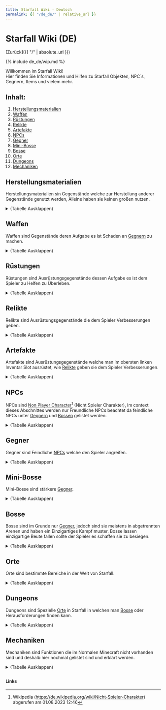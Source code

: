 ```yaml
---
title: Starfall Wiki - Deutsch
permalink: {{ "/de_de/" | relative_url }}
---
```

# <t>Starfall Wiki</t> (DE)
[<e>Zurück</e>]({{ "/" | absolute_url }})

{% include de_de/wip.md %}

Willkommen im Starfall Wiki! <br>
Hier finden Sie Informationen und Hilfen zu Starfall Objekten, NPC´s, Gegnern, Items und vielem mehr.

## Inhalt:
 1. [Herstellungsmaterialien](#herstellungsmaterialien)
 2. [Waffen](#waffen)
 3. [Rüstungen](#rüstungen)
 4. [Relikte](#relikte)
 5. [Artefakte](#artefakte)
 6. [NPCs](#npcs)
 7. [Gegner](#gegner)
 8. [Mini-Bosse](#mini-bosse)
 9. [Bosse](#bosse)
10. [Orte](#orte)
11. [Dungeons](#dungeons)
12. [Mechaniken](#mechaniken)

## Herstellungsmaterialien

Herstellungsmaterialien sin Gegenstände welche zur Herstellung anderer Gegenstände genutzt werden, Alleine haben sie keinen großen nutzen.
<details>
	<summary>(Tabelle Ausklappen)</summary>

|   |  |
|:-:|:-|
| A ||
| B ||
| C ||
| D ||
| E ||
| F ||
| G ||
| H ||
| I ||
| J ||
| K ||
| L |[<e>Leder</e>]({{ "/de_de/crafting-materials/leather/" | absolute_url }})|
| M ||
| N ||
| O ||
| P ||
| Q ||
| R ||
| S |[<e>Stock</e>]({{ "/de_de/crafting-materials/stick/" | absolute_url }})|
| T ||
| U ||
| V ||
| W ||
| X ||
| Y ||
| Z ||

</details>

## Waffen

Waffen sind Gegenstände deren Aufgabe es ist Schaden an [<e>Gegnern</e>](#gegner) zu machen.

<details>
	<summary>(Tabelle Ausklappen)</summary>

|   |  |
|:-:|:-|
| A ||
| B ||
| C ||
| D ||
| E ||
| F ||
| G ||
| H ||
| I ||
| J ||
| K ||
| L ||
| M ||
| N ||
| O ||
| P ||
| Q ||
| R ||
| S ||
| T ||
| U ||
| V ||
| W ||
| X ||
| Y ||
| Z ||

</details>

## Rüstungen

Rüstungen sind Ausrüstungsgegenstände dessen Aufgabe es ist dem Spieler zu Helfen zu Überleben.

<details>
	<summary>(Tabelle Ausklappen)</summary>

|   |  |
|:-:|:-|
| A ||
| B ||
| C ||
| D ||
| E ||
| F ||
| G ||
| H ||
| I ||
| J ||
| K ||
| L ||
| M ||
| N ||
| O ||
| P ||
| Q ||
| R ||
| S ||
| T ||
| U ||
| V ||
| W ||
| X ||
| Y ||
| Z ||

</details>

## Relikte

Relikte sind Ausrüstungsgegenstände die dem Spieler Verbesserungen geben.

<details>
	<summary>(Tabelle Ausklappen)</summary>

|   |  |
|:-:|:-|
| A ||
| B ||
| C ||
| D ||
| E ||
| F ||
| G ||
| H ||
| I ||
| J ||
| K ||
| L ||
| M ||
| N ||
| O ||
| P ||
| Q ||
| R ||
| S ||
| T ||
| U ||
| V ||
| W ||
| X ||
| Y ||
| Z ||

</details>

## Artefakte

Artefakte sind Ausrüstungsgegenstände welche man im obersten linken Inventar Slot ausrüstet, wie [<e>Relikte</e>](#relikte) geben sie dem Spieler Verbesserungen.

<details>
	<summary>(Tabelle Ausklappen)</summary>

|   |  |
|:-:|:-|
| A ||
| B ||
| C ||
| D ||
| E ||
| F ||
| G ||
| H ||
| I ||
| J ||
| K ||
| L ||
| M ||
| N ||
| O ||
| P ||
| Q ||
| R ||
| S ||
| T ||
| U ||
| V ||
| W ||
| X ||
| Y ||
| Z ||

</details>

## NPCs

NPCs sind [<o>Non Player Character</o>](https://de.wikipedia.org/wiki/Nicht-Spieler-Charakter)[^1] (Nicht Spieler Charakter), Im context dieses Abschnittes werden nur Freundliche NPCs beachtet da feindliche NPCs unter [<e>Gegnern</e>](#gegner) und [<e>Bossen</e>](#bosse) gelistet werden.

<details>
	<summary>(Tabelle Ausklappen)</summary>

|   |  |
|:-:|:-|
| A ||
| B ||
| C ||
| D ||
| E ||
| F ||
| G ||
| H ||
| I ||
| J ||
| K ||
| L ||
| M ||
| N ||
| O ||
| P ||
| Q ||
| R ||
| S ||
| T ||
| U ||
| V ||
| W ||
| X ||
| Y ||
| Z ||

</details>

## Gegner

Gegner sind Feindliche [<e>NPCs</e>](#npcs) welche den Spieler angreifen.

<details>
	<summary>(Tabelle Ausklappen)</summary>

|   |  |
|:-:|:-|
| A ||
| B ||
| C ||
| D ||
| E ||
| F ||
| G ||
| H ||
| I ||
| J ||
| K ||
| L ||
| M ||
| N ||
| O ||
| P ||
| Q ||
| R ||
| S ||
| T ||
| U ||
| V ||
| W ||
| X ||
| Y ||
| Z ||

</details>

## Mini-Bosse

Mini-Bosse sind stärkere [<e>Gegner</e>](#gegner).

<details>
	<summary>(Tabelle Ausklappen)</summary>

|   |  |
|:-:|:-|
| A ||
| B ||
| C ||
| D ||
| E ||
| F ||
| G ||
| H ||
| I ||
| J ||
| K ||
| L ||
| M ||
| N ||
| O ||
| P ||
| Q ||
| R ||
| S ||
| T ||
| U ||
| V ||
| W ||
| X ||
| Y ||
| Z ||

</details>

## Bosse

Bosse sind im Grunde nur [<e>Gegner</e>](#gegner), jedoch sind sie meistens in abgetrennten Arenen und haben ein Einzigartiges Kampf muster. Bosse lassen einzigartige Beute fallen sollte der Spieler es schaffen sie zu besiegen.

<details>
	<summary>(Tabelle Ausklappen)</summary>

|   |  |
|:-:|:-|
| A ||
| B ||
| C ||
| D ||
| E ||
| F ||
| G ||
| H ||
| I ||
| J ||
| K ||
| L ||
| M ||
| N ||
| O ||
| P ||
| Q ||
| R ||
| S ||
| T ||
| U ||
| V ||
| W ||
| X ||
| Y ||
| Z ||

</details>

## Orte

Orte sind bestimmte Bereiche in der Welt von Starfall.

<details>
	<summary>(Tabelle Ausklappen)</summary>

|   |  |
|:-:|:-|
| A ||
| B ||
| C ||
| D ||
| E ||
| F ||
| G ||
| H ||
| I ||
| J ||
| K ||
| L ||
| M ||
| N ||
| O ||
| P ||
| Q ||
| R ||
| S |[<e>Spawn</e>]({{ "/de_de/places/spawn/" | absolute_url }})|
| T |[<e>Tutorial</e>]({{ "/de_de/places/tutorial/" | absolute_url }})|
| U ||
| V ||
| W ||
| X ||
| Y ||
| Z ||

</details>

## Dungeons

Dungeons sind Spezielle [<e>Orte</e>](#orte) in Starfall in welchen man [<e>Bosse</e>](#bosse) oder Herausforderungen finden kann.

<details>
	<summary>(Tabelle Ausklappen)</summary>

|   |  |
|:-:|:-|
| A ||
| B ||
| C ||
| D ||
| E ||
| F ||
| G ||
| H ||
| I ||
| J ||
| K ||
| L ||
| M ||
| N ||
| O ||
| P ||
| Q ||
| R ||
| S ||
| T ||
| U ||
| V ||
| W ||
| X ||
| Y ||
| Z ||

</details>

## Mechaniken

Mechaniken sind Funktionen die im Normalen Minecraft nicht vorhanden sind und deshalb hier nochmal gelistet sind und erklärt werden.

<details>
	<summary>(Tabelle Ausklappen)</summary>

|   |  |
|:-:|:-|
| A ||
| B ||
| C ||
| D ||
| E ||
| F ||
| G ||
| H ||
| I |[<e>Interagieren</e>]({{ "/de_de/mechanics/interact/" | absolute_url }})|
| J ||
| K ||
| L ||
| M ||
| N ||
| O ||
| P ||
| Q ||
| R ||
| S ||
| T ||
| U ||
| V ||
| W ||
| X ||
| Y ||
| Z ||

</details>

##
#### Links
[^1]: Wikipedia (https://de.wikipedia.org/wiki/Nicht-Spieler-Charakter) abgerufen am 01.08.2023 12:46
